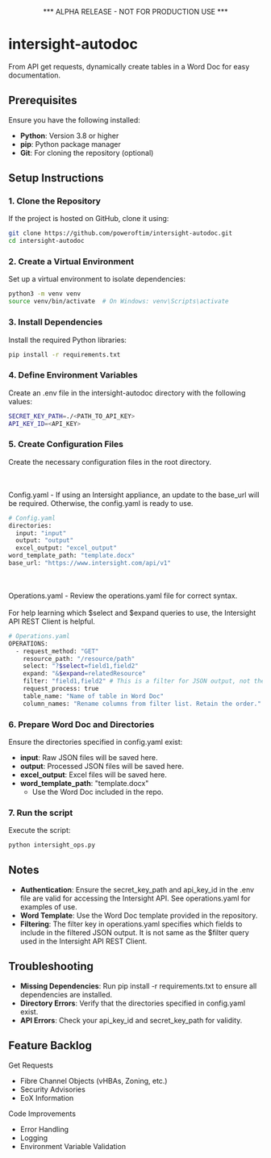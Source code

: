 <p align="center">
*** ALPHA RELEASE - NOT FOR PRODUCTION USE ***
</p>

# intersight-autodoc
From API get requests, dynamically create tables in a Word Doc for easy documentation.


## Prerequisites

Ensure you have the following installed:
- **Python**: Version 3.8 or higher
- **pip**: Python package manager
- **Git**: For cloning the repository (optional)

## Setup Instructions

### 1. Clone the Repository
If the project is hosted on GitHub, clone it using:
```bash
git clone https://github.com/poweroftim/intersight-autodoc.git
cd intersight-autodoc
```
### 2. Create a Virtual Environment

Set up a virtual environment to isolate dependencies:
```bash
python3 -m venv venv
source venv/bin/activate  # On Windows: venv\Scripts\activate
```

### 3. Install Dependencies

Install the required Python libraries:
```bash
pip install -r requirements.txt
```

### 4. Define Environment Variables

Create an .env file in the intersight-autodoc directory with the following values:
```bash
SECRET_KEY_PATH=./<PATH_TO_API_KEY>
API_KEY_ID=<API_KEY>
```


### 5. Create Configuration Files

Create the necessary configuration files in the root directory. 

<br>
<br>
Config.yaml - If using an Intersight appliance, an update to the base_url will be required. Otherwise, the config.yaml is ready to use. 


```bash
# Config.yaml
directories:
  input: "input"
  output: "output"
  excel_output: "excel_output"
word_template_path: "template.docx"
base_url: "https://www.intersight.com/api/v1"
```
<br>
<br>
Operations.yaml - Review the operations.yaml file for correct syntax. 
<br>
<br>
For help learning which $select and $expand queries to use, the Intersight API REST Client is helpful.


```bash
# Operations.yaml
OPERATIONS:
  - request_method: "GET"
    resource_path: "/resource/path"
    select: "?$select=field1,field2"
    expand: "&$expand=relatedResource" 
    filter: "field1,field2" # This is a filter for JSON output, not the $filter for the Intersight API. 
    request_process: true
    table_name: "Name of table in Word Doc"
    column_names: "Rename columns from filter list. Retain the order."
```

### 6. Prepare Word Doc and Directories

Ensure the directories specified in config.yaml exist:

- **input**: Raw JSON files will be saved here.
- **output**: Processed JSON files will be saved here.
- **excel_output**: Excel files will be saved here.
- **word_template_path**: "template.docx"
    - Use the Word Doc included in the repo.

### 7. Run the script

Execute the script:

```bash
python intersight_ops.py
```


## Notes
- **Authentication**: Ensure the secret_key_path and api_key_id in the .env file are valid for accessing the Intersight API. See operations.yaml for examples of use.
- **Word Template**: Use the Word Doc template provided in the repository.
- **Filtering**: The filter key in operations.yaml specifies which fields to include in the filtered JSON output. It is not same as the $filter query used in the Intersight API REST Client. 

## Troubleshooting
- **Missing Dependencies**: Run pip install -r requirements.txt to ensure all dependencies are installed.
- **Directory Errors**: Verify that the directories specified in config.yaml exist.
- **API Errors**: Check your api_key_id and secret_key_path for validity.

## Feature Backlog

Get Requests
- Fibre Channel Objects (vHBAs, Zoning, etc.)
- Security Advisories
- EoX Information

Code Improvements
- Error Handling
- Logging
- Environment Variable Validation
